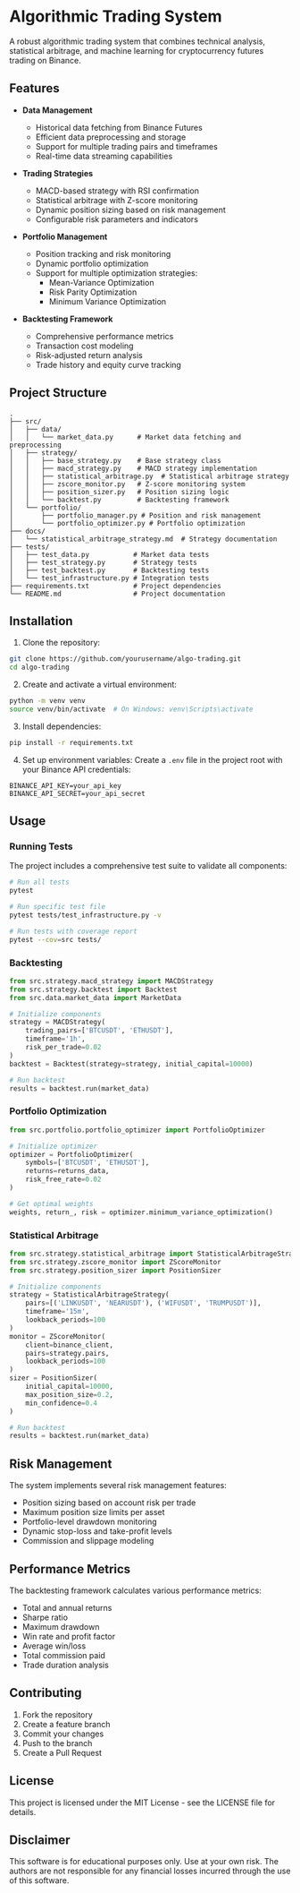 # Algorithmic Trading System

A robust algorithmic trading system that combines technical analysis, statistical arbitrage, and machine learning for cryptocurrency futures trading on Binance.

## Features

- **Data Management**
  - Historical data fetching from Binance Futures
  - Efficient data preprocessing and storage
  - Support for multiple trading pairs and timeframes
  - Real-time data streaming capabilities

- **Trading Strategies**
  - MACD-based strategy with RSI confirmation
  - Statistical arbitrage with Z-score monitoring
  - Dynamic position sizing based on risk management
  - Configurable risk parameters and indicators

- **Portfolio Management**
  - Position tracking and risk monitoring
  - Dynamic portfolio optimization
  - Support for multiple optimization strategies:
    - Mean-Variance Optimization
    - Risk Parity Optimization
    - Minimum Variance Optimization

- **Backtesting Framework**
  - Comprehensive performance metrics
  - Transaction cost modeling
  - Risk-adjusted return analysis
  - Trade history and equity curve tracking

## Project Structure

```
.
├── src/
│   ├── data/
│   │   └── market_data.py      # Market data fetching and preprocessing
│   ├── strategy/
│   │   ├── base_strategy.py    # Base strategy class
│   │   ├── macd_strategy.py    # MACD strategy implementation
│   │   ├── statistical_arbitrage.py  # Statistical arbitrage strategy
│   │   ├── zscore_monitor.py   # Z-score monitoring system
│   │   ├── position_sizer.py   # Position sizing logic
│   │   └── backtest.py         # Backtesting framework
│   └── portfolio/
│       ├── portfolio_manager.py # Position and risk management
│       └── portfolio_optimizer.py # Portfolio optimization
├── docs/
│   └── statistical_arbitrage_strategy.md  # Strategy documentation
├── tests/
│   ├── test_data.py           # Market data tests
│   ├── test_strategy.py       # Strategy tests
│   ├── test_backtest.py       # Backtesting tests
│   └── test_infrastructure.py # Integration tests
├── requirements.txt           # Project dependencies
└── README.md                  # Project documentation
```

## Installation

1. Clone the repository:
```bash
git clone https://github.com/yourusername/algo-trading.git
cd algo-trading
```

2. Create and activate a virtual environment:
```bash
python -m venv venv
source venv/bin/activate  # On Windows: venv\Scripts\activate
```

3. Install dependencies:
```bash
pip install -r requirements.txt
```

4. Set up environment variables:
Create a `.env` file in the project root with your Binance API credentials:
```
BINANCE_API_KEY=your_api_key
BINANCE_API_SECRET=your_api_secret
```

## Usage

### Running Tests

The project includes a comprehensive test suite to validate all components:

```bash
# Run all tests
pytest

# Run specific test file
pytest tests/test_infrastructure.py -v

# Run tests with coverage report
pytest --cov=src tests/
```

### Backtesting

```python
from src.strategy.macd_strategy import MACDStrategy
from src.strategy.backtest import Backtest
from src.data.market_data import MarketData

# Initialize components
strategy = MACDStrategy(
    trading_pairs=['BTCUSDT', 'ETHUSDT'],
    timeframe='1h',
    risk_per_trade=0.02
)
backtest = Backtest(strategy=strategy, initial_capital=10000)

# Run backtest
results = backtest.run(market_data)
```

### Portfolio Optimization

```python
from src.portfolio.portfolio_optimizer import PortfolioOptimizer

# Initialize optimizer
optimizer = PortfolioOptimizer(
    symbols=['BTCUSDT', 'ETHUSDT'],
    returns=returns_data,
    risk_free_rate=0.02
)

# Get optimal weights
weights, return_, risk = optimizer.minimum_variance_optimization()
```

### Statistical Arbitrage

```python
from src.strategy.statistical_arbitrage import StatisticalArbitrageStrategy
from src.strategy.zscore_monitor import ZScoreMonitor
from src.strategy.position_sizer import PositionSizer

# Initialize components
strategy = StatisticalArbitrageStrategy(
    pairs=[('LINKUSDT', 'NEARUSDT'), ('WIFUSDT', 'TRUMPUSDT')],
    timeframe='15m',
    lookback_periods=100
)
monitor = ZScoreMonitor(
    client=binance_client,
    pairs=strategy.pairs,
    lookback_periods=100
)
sizer = PositionSizer(
    initial_capital=10000,
    max_position_size=0.2,
    min_confidence=0.4
)

# Run backtest
results = backtest.run(market_data)
```

## Risk Management

The system implements several risk management features:

- Position sizing based on account risk per trade
- Maximum position size limits per asset
- Portfolio-level drawdown monitoring
- Dynamic stop-loss and take-profit levels
- Commission and slippage modeling

## Performance Metrics

The backtesting framework calculates various performance metrics:

- Total and annual returns
- Sharpe ratio
- Maximum drawdown
- Win rate and profit factor
- Average win/loss
- Total commission paid
- Trade duration analysis

## Contributing

1. Fork the repository
2. Create a feature branch
3. Commit your changes
4. Push to the branch
5. Create a Pull Request

## License

This project is licensed under the MIT License - see the LICENSE file for details.

## Disclaimer

This software is for educational purposes only. Use at your own risk. The authors are not responsible for any financial losses incurred through the use of this software. 